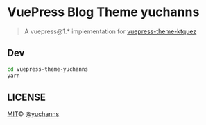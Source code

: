 # VuePress Blog Theme yuchanns

> A vuepress@1.* implementation for [vuepress-theme-ktquez](https://github.com/ktquez/vuepress-theme-ktquez)

## Dev
```sh
cd vuepress-theme-yuchanns
yarn
```
## LICENSE
[MIT](https://github.com/yuchanns/vuepress-theme-yuchanns/blob/master/LICENSE)© @[yuchanns](https://github.com/yuchanns)